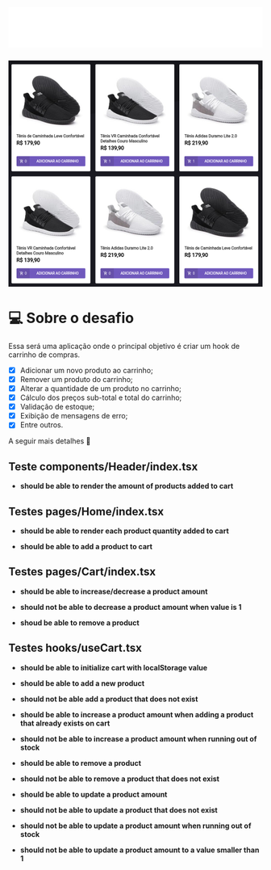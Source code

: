 <h1 align="center">
    <img height="80" src=".github/logo.svg" alt="rocketshoes" />
</h1>

![cover](.github/home.png?style=flat)

# 💻 Sobre o desafio

Essa será uma aplicação onde o principal objetivo é criar um hook de carrinho de compras. 

-   [X] Adicionar um novo produto ao carrinho;
-   [X] Remover um produto do carrinho;
-   [X] Alterar a quantidade de um produto no carrinho;
-   [X] Cálculo dos preços sub-total e total do carrinho;
-   [X] Validação de estoque;
-   [X] Exibição de mensagens de erro;
-   [X] Entre outros.

A seguir mais detalhes 🚀

## Teste components/Header/index.tsx

- **should be able to render the amount of products added to cart**


## Testes pages/Home/index.tsx

- **should be able to render each product quantity added to cart**

- **should be able to add a product to cart**


## Testes pages/Cart/index.tsx

- **should be able to increase/decrease a product amount**

- **should not be able to decrease a product amount when value is 1**

- **shoud be able to remove a product**


## Testes hooks/useCart.tsx

- **should be able to initialize cart with localStorage value**

- **should be able to add a new product**

- **should not be able add a product that does not exist**

- **should be able to increase a product amount when adding a product that already exists on cart**

- **should not be able to increase a product amount when running out of stock**

- **should be able to remove a product**

- **should not be able to remove a product that does not exist**

- **should be able to update a product amount**

- **should not be able to update a product that does not exist**

- **should not be able to update a product amount when running out of stock**

- **should not be able to update a product amount to a value smaller than 1**
